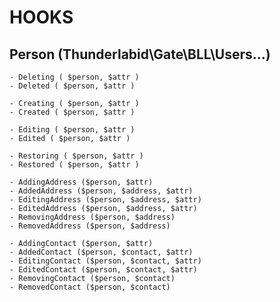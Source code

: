 # HOOKS

## Person (Thunderlabid\Gate\BLL\Users\...)
    - Deleting ( $person, $attr )
    - Deleted ( $person, $attr )

    - Creating ( $person, $attr )
    - Created ( $person, $attr )

    - Editing ( $person, $attr )
    - Edited ( $person, $attr )

    - Restoring ( $person, $attr )
    - Restored ( $person, $attr )

    - AddingAddress ($person, $attr)
    - AddedAddress ($person, $address, $attr)
    - EditingAddress ($person, $address, $attr)
    - EditedAddress ($person, $address, $attr)
    - RemovingAddress ($person, $address)
    - RemovedAddress ($person, $address)

    - AddingContact ($person, $attr)
    - AddedContact ($person, $contact, $attr)
    - EditingContact ($person, $contact, $attr)
    - EditedContact ($person, $contact, $attr)
    - RemovingContact ($person, $contact)
    - RemovedContact ($person, $contact)
